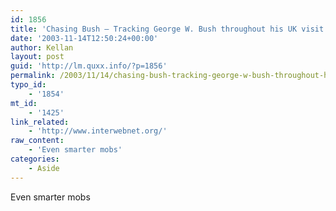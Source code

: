 ```yaml
---
id: 1856
title: 'Chasing Bush – Tracking George W. Bush throughout his UK visit'
date: '2003-11-14T12:50:24+00:00'
author: Kellan
layout: post
guid: 'http://lm.quxx.info/?p=1856'
permalink: /2003/11/14/chasing-bush-tracking-george-w-bush-throughout-his-uk-visit/
typo_id:
    - '1854'
mt_id:
    - '1425'
link_related:
    - 'http://www.interwebnet.org/'
raw_content:
    - 'Even smarter mobs'
categories:
    - Aside
---
```


Even smarter mobs